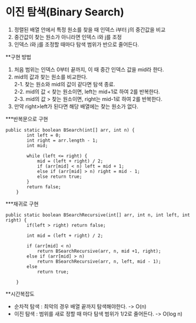# 이진 탐색(Binary Search)  

1. 정렬된 배열 안에서 특정 원소를 찾을 때 인덱스 i부터 j의 중간값을 비교
2. 중간값이 찾는 원소가 아니라면 인덱스 i와 j를 조정
3. 인덱스 i와 j를 조정할 때마다 탐색 범위가 반으로 줄어든다.


**구현 방법
1. 처음 범위는 인덱스 0부터 끝까지, 이 때 중간 인덱스 값을 mid라 한다.  
2. mid의 값과 찾는 원소를 비교한다.  
  2-1. 찾는 원소와 mid의 값이 같다면 탐색 종료.  
  2-2. mid의 값 < 찾는 원소이면, left는 mid+1로 하여 2를 반복한다.  
  2-3. mid의 값 > 찾는 원소이면, right는 mid-1로 하여 2를 반복한다.  
3. 만약 right>left가 된다면 해당 배열에는 찾는 원소가 없다.  
  
  
  
***반복문으로 구현

```
public static boolean BSearch(int[] arr, int n) {
		int left = 0;
		int right = arr.length - 1;
		int mid;

		while (left <= right) {
			mid = (left + right) / 2;
			if (arr[mid] < n) left = mid + 1;
			else if (arr[mid] > n) right = mid - 1;
			else return true;
		}
		return false;
	}

```


***재귀로 구현

```
public static boolean BSearchRecursive(int[] arr, int n, int left, int right) {
		if(left > right) return false;
		
		int mid = (left + right) / 2;
        
		if (arr[mid] < n) 
        	return BSearchRecursive(arr, n, mid +1, right);
		else if (arr[mid] > n) 
        	return BSearchRecursive(arr, n, left, mid - 1);
		else 
        	return true;
		
	}
```


**시간복잡도   
- 순차적 탐색 : 최악의 경우 배열 끝까지 탐색해야한다. -> O(n)  
- 이진 탐색 : 범위를 새로 정할 때 마다 탐색 범위가 1/2로 줄어든다. -> O(log n)  
